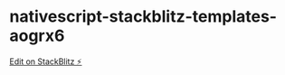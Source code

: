 # nativescript-stackblitz-templates-aogrx6

[Edit on StackBlitz ⚡️](https://stackblitz.com/edit/nativescript-stackblitz-templates-aogrx6)